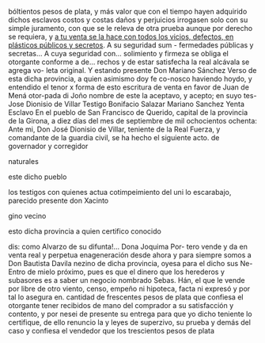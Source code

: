 bóltientos pesos de plata, y más valor que con el tiempo hayen
adquirido dichos esclavos costos y costas daños y perjuicios
irrogasen solo con su simple juramento, con que se le releva de otra prueba aunque por derecho se requiera, y <a href="https://www.example.com">a tu venta se la hace con todos los vicios, defectos, en <a href="https://www.example.com">plásticos públicos y secretos</a>. A su seguridad sum -
fermedades públicas y secretas... A cuya seguridad con... solimiento y firmeza se obliga el otorgante conforme a de... rechos y de estar satisfecha la real alcávala se agrega vo- leta original. Y estando presente Don Mariano Sánchez
Verso de esta dicha provincia, a quien asimismo doy fe co-nosco haviendo hoydo, y entendido el tenor x forma de esto escritura de venta en favor de Juan de Mená otor-pada di Joño nombre de este la aceptavo, y acepto; en suyo tes-
Jose Dionisio de Villar
Testigo Bonifacio Salazar
Mariano Sanchez
Yenta Esclavo
En el pueblo de San Francisco de Querido, capital de la provincia de la Girona, a diez días del mes de septiembre de mil ochocientos ochenta: Ante mi, Don José Dionisio de Villar, teniente de la Real Fuerza, y comandante de la guardia civil, se ha hecho el siguiente acto.
de
governador
y
corregidor

naturales

este
dicho
pueblo

los
testigos
con
quienes
actua
cotimpeimiento
del
uni
lo
escarabajo,
parecido
presente
don
Xacinto

gino
vecino

esto
dicha
provincia
a
quien
certifico
conocido

dis:
como Alvarzo de su difunta!...
Dona Joquima Por-
tero vende y da en venta real y perpetua enageneración
desde ahora y para siempre somos a Don Bautista Davila
nezino de dicha provincia, oyesa para el dicho sus Ne-
Entro de mielo próximo, pues es que el dinero que los herederos y subasores es a saber un negocio nombrado Sebas. Hán, el que le vende por libre de otro viento, censo, empeño ni hipoteca, facta ni expresó y por tal lo asegura en.
cantidad de frescentes pesos de plata que confiesa el otorgante tener recibidos de mano del comprador a su satisfacción y contento, y por nesei de presente su entrega para que yo dicho teniente lo certifique, de ello renuncio la
y leyes de superzivo, su prueba y demás del caso
y confiesa el vendedor que los trescientos pesos de plata